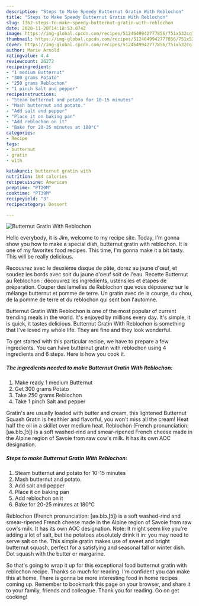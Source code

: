 ```yaml
---
description: "Steps to Make Speedy Butternut Gratin With Reblochon"
title: "Steps to Make Speedy Butternut Gratin With Reblochon"
slug: 1362-steps-to-make-speedy-butternut-gratin-with-reblochon
date: 2020-11-20T14:18:53.074Z
image: https://img-global.cpcdn.com/recipes/5124649942777856/751x532cq70/butternut-gratin-with-reblochon-recipe-main-photo.jpg
thumbnail: https://img-global.cpcdn.com/recipes/5124649942777856/751x532cq70/butternut-gratin-with-reblochon-recipe-main-photo.jpg
cover: https://img-global.cpcdn.com/recipes/5124649942777856/751x532cq70/butternut-gratin-with-reblochon-recipe-main-photo.jpg
author: Marie Arnold
ratingvalue: 4.4
reviewcount: 26272
recipeingredient:
- "1 medium Butternut"
- "300 grams Potato"
- "250 grams Reblochon"
- "1 pinch Salt and pepper"
recipeinstructions:
- "Steam butternut and potato for 10-15 minutes"
- "Mash butternut and potato."
- "Add salt and pepper"
- "Place it on baking pan"
- "Add reblochon on it"
- "Bake for 20-25 minutes at 180°C"
categories:
- Recipe
tags:
- butternut
- gratin
- with

katakunci: butternut gratin with 
nutrition: 184 calories
recipecuisine: American
preptime: "PT20M"
cooktime: "PT39M"
recipeyield: "3"
recipecategory: Dessert

---
```



![Butternut Gratin With Reblochon](https://img-global.cpcdn.com/recipes/5124649942777856/751x532cq70/butternut-gratin-with-reblochon-recipe-main-photo.jpg)

Hello everybody, it is Jim, welcome to my recipe site. Today, I'm gonna show you how to make a special dish, butternut gratin with reblochon. It is one of my favorites food recipes. This time, I'm gonna make it a bit tasty. This will be really delicious.

Recouvrez avec le deuxième disque de pâte, dorez au jaune d&#39;œuf, et soudez les bords avec soit du jaune d&#39;oeuf soit de l&#39;eau. Recette Butternut au Reblochon : découvrez les ingrédients, ustensiles et étapes de préparation. Couper des lamelles de Reblochon que vous déposerez sur le mélange butternut et pomme de terre. Un gratin avec de la courge, du chou, de la pomme de terre et du reblochon qui sent bon l&#39;automne.

Butternut Gratin With Reblochon is one of the most popular of current trending meals in the world. It's enjoyed by millions every day. It's simple, it is quick, it tastes delicious. Butternut Gratin With Reblochon is something that I've loved my whole life. They are fine and they look wonderful.


To get started with this particular recipe, we have to prepare a few ingredients. You can have butternut gratin with reblochon using 4 ingredients and 6 steps. Here is how you cook it.

<!--inarticleads1-->

##### The ingredients needed to make Butternut Gratin With Reblochon:

1. Make ready 1 medium Butternut
1. Get 300 grams Potato
1. Take 250 grams Reblochon
1. Take 1 pinch Salt and pepper


Gratin&#39;s are usually loaded with butter and cream, this lightened Butternut Squash Gratin is healthier and flavorful, you won&#39;t miss all the cream! Heat half the oil in a skillet over medium heat. Reblochon (French pronunciation: [ʁə.blɔ.ʃɔ̃]) is a soft washed-rind and smear-ripened French cheese made in the Alpine region of Savoie from raw cow&#39;s milk. It has its own AOC designation. 

<!--inarticleads2-->

##### Steps to make Butternut Gratin With Reblochon:

1. Steam butternut and potato for 10-15 minutes
1. Mash butternut and potato.
1. Add salt and pepper
1. Place it on baking pan
1. Add reblochon on it
1. Bake for 20-25 minutes at 180°C


Reblochon (French pronunciation: [ʁə.blɔ.ʃɔ̃]) is a soft washed-rind and smear-ripened French cheese made in the Alpine region of Savoie from raw cow&#39;s milk. It has its own AOC designation. Note: It might seem like you&#39;re adding a lot of salt, but the potatoes absolutely drink it in: you may need to serve salt on the. This simple gratin makes use of sweet and bright butternut squash, perfect for a satisfying and seasonal fall or winter dish. Dot squash with the butter or margarine. 

So that's going to wrap it up for this exceptional food butternut gratin with reblochon recipe. Thanks so much for reading. I'm confident you can make this at home. There is gonna be more interesting food in home recipes coming up. Remember to bookmark this page on your browser, and share it to your family, friends and colleague. Thank you for reading. Go on get cooking!

